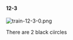 #### 12-3
![train-12-3-0.png](https://github.com/lil-lab/nlvr/raw/master/nlvr/train/images/27/train-12-3-0.png "train-12-3-0.png")

There are 2 black ciircles